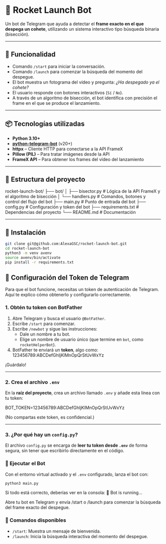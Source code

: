 # 🚀 Rocket Launch Bot

Un bot de Telegram que ayuda a detectar el **frame exacto en el que despega un cohete**, utilizando un sistema interactivo tipo búsqueda binaria (bisección).

---

## 🧠 Funcionalidad

- Comando `/start` para iniciar la conversación.
- Comando `/launch` para comenzar la búsqueda del momento del despegue.
- El bot muestra un fotograma del vídeo y pregunta: _¿Ha despegado ya el cohete?_
- El usuario responde con botones interactivos (`Sí` / `No`).
- A través de un algoritmo de bisección, el bot identifica con precisión el frame en el que se produce el lanzamiento.

---

## 📦 Tecnologías utilizadas

- **Python 3.10+**
- **[python-telegram-bot](https://github.com/python-telegram-bot/python-telegram-bot)** (v20+)
- **httpx** – Cliente HTTP para conectarse a la API FrameX
- **Pillow (PIL)** – Para tratar imágenes desde la API
- **FrameX API** – Para obtener los frames del vídeo del lanzamiento

---

## 📁 Estructura del proyecto

rocket-launch-bot/
├── bot/
│ ├── bisector.py # Lógica de la API FrameX y el algoritmo de bisección
│ └── handlers.py # Comandos, botones y control del flujo del bot
├── main.py # Punto de entrada del bot
├── config.py # Configuración y token del bot
├── requirements.txt # Dependencias del proyecto
└── README.md # Documentación

---

## 🔧 Instalación

```bash
git clone git@github.com:AlexaGSC/rocket-launch-bot.git
cd rocket-launch-bot
python3 -m venv avenv
source avenv/bin/activate
pip install -r requirements.txt
```

## 🔐 Configuración del Token de Telegram

Para que el bot funcione, necesitas un token de autenticación de Telegram. Aquí te explico cómo obtenerlo y configurarlo correctamente.

### 1. Obtén tu token con BotFather

1. Abre Telegram y busca el usuario `@BotFather`.
2. Escribe `/start` para comenzar.
3. Escribe `/newbot` y sigue las instrucciones:
   - Dale un nombre a tu bot.
   - Elige un nombre de usuario único (que termine en `bot`, como `rocketHelperBot`).
4. BotFather te enviará un **token**, algo como:
    123456789:ABCDefGhIjKlMnOpQrStUvWxYz

¡Guárdalo!

---

### 2. Crea el archivo `.env`

En la **raíz del proyecto**, crea un archivo llamado `.env` y añade esta línea con tu token:

BOT_TOKEN=123456789:ABCDefGhIjKlMnOpQrStUvWxYz

(No compartas este token, es confidencial.)

---

### 3. ¿Por qué hay un `config.py`?

El archivo `config.py` se encarga de **leer tu token desde `.env`** de forma segura, sin tener que escribirlo directamente en el código.

### 🚀 Ejecutar el Bot

Con el entorno virtual activado y el `.env` configurado, lanza el bot con:

```bash
python3 main.py

```

Si todo está correcto, deberías ver en la consola:
🚀 Bot is running...

Abre tu bot en Telegram y envía /start o /launch para comenzar la búsqueda del frame exacto del despegue.

### 🧪 Comandos disponibles

- `/start`: Muestra un mensaje de bienvenida.
- `/launch`: Inicia la búsqueda interactiva del momento del despegue.

